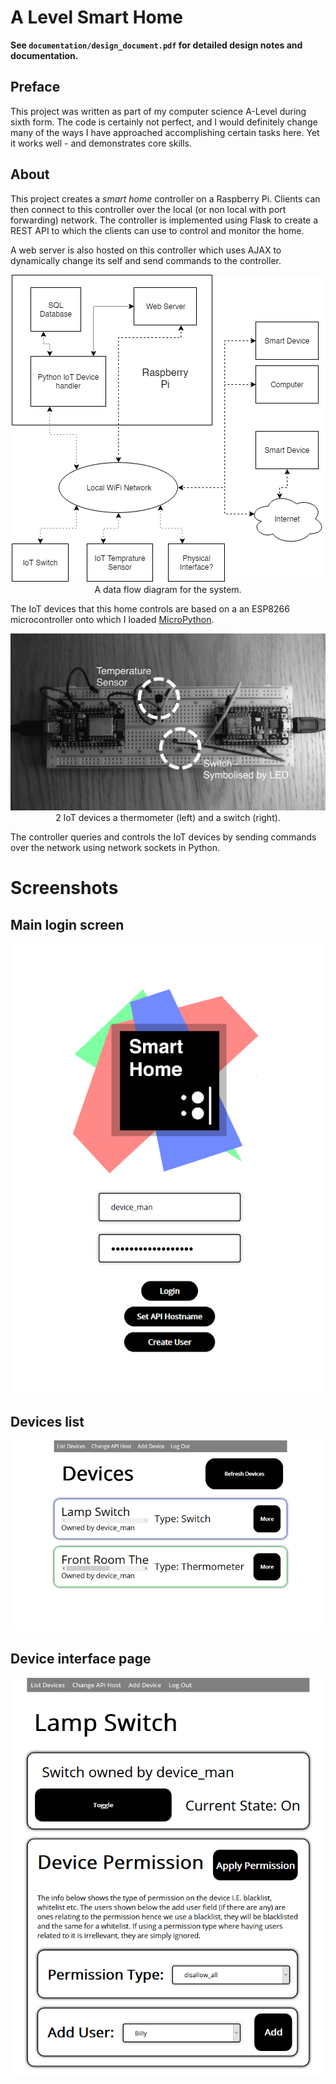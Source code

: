 # A Level Smart Home

**See ```documentation/design_document.pdf``` for detailed design notes and documentation.**

## Preface

This project was written as part of my computer science A-Level during sixth form. The code is certainly not perfect, and I would definitely change many of the ways I have approached accomplishing certain tasks here. Yet it works well - and demonstrates core skills.

## About

This project creates a _smart home_ controller on a Raspberry Pi. Clients can then connect to this controller over the local (or non local with port forwarding) network. The controller is implemented using Flask to create a REST API to which the clients can use to control and monitor the home.

A web server is also hosted on this controller which uses AJAX to dynamically change its self and send commands to the controller.

<p align="center">
    <img src="documentation/readme_images/data_flow.png">
    <br> A data flow diagram for the system.
</p>

The IoT devices that this home controls are based on a an ESP8266 microcontroller onto which I loaded [MicroPython](https://micropython.org).

<p align="center">
    <img src="documentation/readme_images/iot_devices.png">
    <br> 2 IoT devices a thermometer (left) and a switch (right).
</p>

The controller queries and controls the IoT devices by sending commands over the network using network sockets in Python.

# Screenshots

## Main login screen

<p align="center">
    <img src="documentation/readme_images/home.png">
</p>

## Devices list

<p align="center">
    <img src="documentation/readme_images/devices.png">
</p>

## Device interface page

<p align="center">
    <img src="documentation/readme_images/inter.png">
</p>


